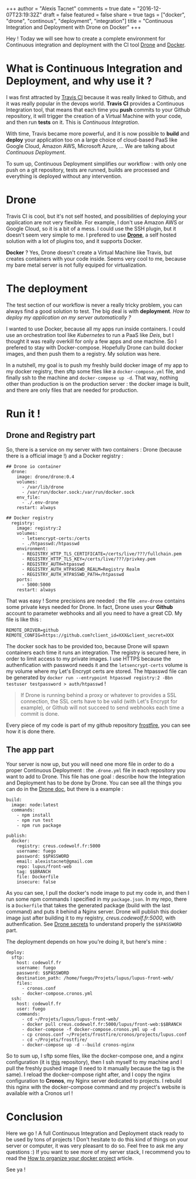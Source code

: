 +++
author = "Alexis Tacnet"
comments = true
date = "2016-12-07T23:19:32Z"
draft = false
featured = false
share = true
tags = ["docker", "drone", "continous", "deployment", "integration"]
title = "Continuous Integration and Deployment with Drone on Docker"
+++

Hey ! Today we will see how to create a complete environment for Continuous integration and deployment with the CI tool [Drone](http://drone.io/) and [Docker](https://docker.com/).

# What is Continuous Integration and Deployment, and why use it ?

I was first attracted by [Travis CI](https://travis-ci.com) because it was really linked to Github, and it was really popular in the devops world. **Travis CI** provides a Continuous Integration tool, that means that each time you **push** commits to your Github repository, it will trigger the creation of a Virtual Machine with your code, and then run **tests** on it. This is _Continuous Integration_.

With time, Travis became more powerful, and it is now possible to **build** and **deploy** your application too on a large choice of cloud-based PaaS like Google Cloud, Amazon AWS, Microsoft Azure, ... We are talking about _Continuous Deployment_.

To sum up, Continuous Deployment simplifies our workflow : with only one push on a git repository, tests are runned, builds are processed and everything is deployed without any intervention.

# Drone

Travis CI is cool, but it's not self hosted, and possibilities of deploying your application are not very flexible. For example, I don't use Amazon AWS or Google Cloud, so it is a bit of a mess. I could use the SSH plugin, but it doesn't seem very simple to me. I prefered to use [**Drone**](http://drone.io), a self hosted solution with a lot of plugins too, and it supports Docker.

**Docker** ? Yes, Drone doesn't create a Virtual Machine like Travis, but creates containers with your code inside. Seems very cool to me, because my bare metal server is not fully equiped for virtualization.

# The deployment

The test section of our workflow is never a really tricky problem, you can always find a good solution to test. The big deal is with **deployment**. _How to deploy my application on my server automatically ?_

I wanted to use Docker, because all my apps run inside containers. I could use an orchestration tool like _Kubernetes_ to run a PaaS like _Deis_, but I thought it was really overkill for only a few apps and one machine. So I prefered to stay with Docker-compose. Hopefully Drone can build docker images, and then push them to a registry. My solution was here.

In a nutshell, my goal is to push my freshly build docker image of my app to my docker registry, then sftp some files like a `docker-compose.yml` file, and finally ssh to the machine and `docker-compose up -d`. That way, nothing other than production is on the production server : the docker image is built, and there are only files that are needed for production.

# Run it !

## Drone and Registry part

So, there is a service on my server with two containers : Drone (because there is a official image !) and a Docker registry :

	## Drone io container
	  drone:
	    image: drone/drone:0.4
	    volumes:
	      - /var/lib/drone
	      - /var/run/docker.sock:/var/run/docker.sock
	    env_file:
	      - ./.env-drone
	    restart: always

	## Docker registry
	  registry:
	    image: registry:2
	    volumes:
	      - letsencrypt-certs:/certs
	      - ./htpasswd:/htpasswd
	    environment:
	      - REGISTRY_HTTP_TLS_CERTIFICATE=/certs/live/???/fullchain.pem
	      - REGISTRY_HTTP_TLS_KEY=/certs/live/???/privkey.pem
	      - REGISTRY_AUTH=htpasswd
	      - REGISTRY_AUTH_HTPASSWD_REALM=Registry Realm
	      - REGISTRY_AUTH_HTPASSWD_PATH=/htpasswd
	    ports:
	      - 5000:5000
	    restart: always

That was easy ! Some precisions are needed : the file `.env-drone` contains some private keys needed for Drone. In fact, Drone uses your **Github** account to parameter webhooks and all you need to have a great CD. My file is like this :

	REMOTE_DRIVER=github
	REMOTE_CONFIG=https://github.com?client_id=XXX&client_secret=XXX

The docker sock has to be provided too, because Drone will spawn containers each time it runs an integration. The registry is secured here, in order to limit access to my private images. I use HTTPS because the authenfication with password needs it and the `letsencrypt-certs` volume is my volume where my Let's Encrypt certs are stored. The htpasswd file can be generated by `docker run --entrypoint htpasswd registry:2 -Bbn testuser testpassword > auth/htpasswd` !

> If Drone is running behind a proxy or whatever to provides a SSL connection, the SSL certs have to be valid (with Let's Encrypt for example), or Github will not succeed to send webhooks each time a commit is done.

Every piece of my code is part of my github repository [frostfire](https://github.com/fuegowolf/frostfire), you can see how it is done there.

## The app part

Your server is now up, but you will need one more file in order to do a proper Continuous Deployment : the `.drone.yml` file in each repository you want to add to Drone. This file has one goal : describe how the Integration and Deployment has to be done by Drone. You can see all the things you can do in the [Drone doc](https://readme.drone.io/usage/overview/), but there is a example :

	build:
	  image: node:latest
	  commands:
	    - npm install
	    - npm run test
	    - npm run package

	publish:
	  docker:
	    registry: creus.codewolf.fr:5000
	    username: fuego
	    password: $$PASSWORD
	    email: alexistacnet@gmail.com
	    repo: lupus/front-web
	    tag: $$BRANCH
	    file: Dockerfile
	    insecure: false

As you can see, I pull the docker's node image to put my code in, and then I run some npm commands I specified in my `package.json`. In my repo, there is a `Dockerfile` that takes the generated package (build with the last command) and puts it behind a Nginx server. Drone will publish this docker image just after building it to my registry, _creus.codewolf.fr:5000_, with authenfication. See [Drone secrets](https://readme.drone.io/usage/secrets/) to understand properly the `$$PASSWORD` part.

The deployment depends on how you're doing it, but here's mine :

	deploy:
	  sftp:
	    host: codewolf.fr
	    username: fuego
	    password: $$PASSWORD
	    destination_path: /home/fuego/Projets/lupus/lupus-front-web/
	    files:
	      - cronos.conf
	      - docker-compose.cronos.yml
	  ssh:
	    host: codewolf.fr
	    user: fuego
	    commands:
	      - cd ~/Projets/lupus/lupus-front-web/
	      - docker pull creus.codewolf.fr:5000/lupus/front-web:$$BRANCH
	      - docker-compose -f docker-compose.cronos.yml up -d
	      - cp cronos.conf ~/Projets/frostfire/cronos/projects/lupus.conf
	      - cd ~/Projets/frostfire/
	      - docker-compose up -d --build cronos-nginx

So to sum up, I sftp some files, like the docker-compose one, and a nginx configuration (it is [this](https://github.com/fuegowolf/lupus-front-web/) repository), then I ssh myself to my machine and I pull the freshly pushed image (I need to it manually because the tag is the same). I reload the docker-compose right after, and I copy the nginx configuration to **Cronos**, my Nginx server dedicated to projects. I rebuild this nginx with the docker-compose command and my project's website is available with a Cronos url !

# Conclusion

Here we go ! A full Continuous Integration and Deployment stack ready to be used by tons of projects ! Don't hesitate to do this kind of things on your server or computer, it was very pleasant to do so. Feel free to ask me any questions :) If you want to see more of my server stack, I recommend you to read the [How to organize your docker project](https://codewolf.fr/blog/how-to-organize-your-docker-project/) article.

See ya !
